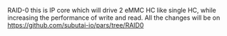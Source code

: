 RAID-0 this is IP core which will drive 2 eMMC HC like single HC, while increasing the performance of write and read.
All the changes will be on https://github.com/subutai-io/pars/tree/RAID0
